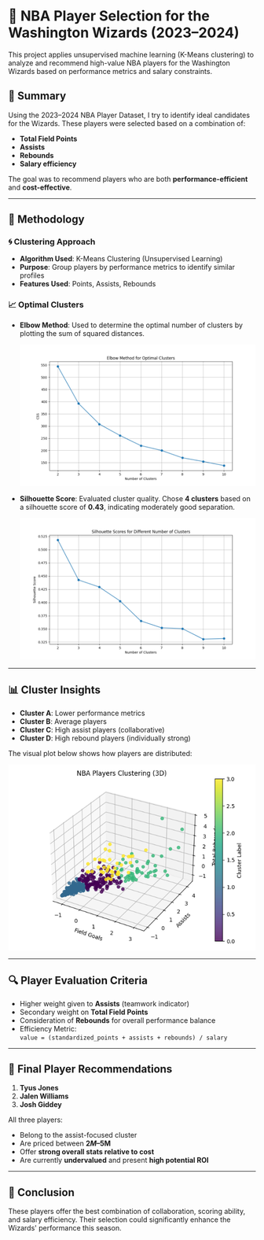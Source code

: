 # 🏀 NBA Player Selection for the Washington Wizards (2023–2024)

This project applies unsupervised machine learning (K-Means clustering) to analyze and recommend high-value NBA players for the Washington Wizards based on performance metrics and salary constraints.

## 📌 Summary

Using the 2023–2024 NBA Player Dataset, I try to identify ideal candidates for the Wizards. These players were selected based on a combination of:

- **Total Field Points**
- **Assists**
- **Rebounds**
- **Salary efficiency**

The goal was to recommend players who are both **performance-efficient** and **cost-effective**.

---

## 🧠 Methodology

### 🌀 Clustering Approach

- **Algorithm Used**: K-Means Clustering (Unsupervised Learning)
- **Purpose**: Group players by performance metrics to identify similar profiles
- **Features Used**: Points, Assists, Rebounds

### 📈 Optimal Clusters

- **Elbow Method**: Used to determine the optimal number of clusters by plotting the sum of squared distances.
  
  ![Elbow Method](elbow_method.png)

- **Silhouette Score**: Evaluated cluster quality. Chose **4 clusters** based on a silhouette score of **0.43**, indicating moderately good separation.

  ![Silhouette Scores](silhouette_scores.png)

---

## 📊 Cluster Insights

- **Cluster A**: Lower performance metrics
- **Cluster B**: Average players
- **Cluster C**: High assist players (collaborative)
- **Cluster D**: High rebound players (individually strong)

The visual plot below shows how players are distributed:

![4 Clusters](4clusters.png)

---

## 🔍 Player Evaluation Criteria

- Higher weight given to **Assists** (teamwork indicator)
- Secondary weight on **Total Field Points**
- Consideration of **Rebounds** for overall performance balance
- Efficiency Metric:  
  `value = (standardized_points + assists + rebounds) / salary`

---

## 🏅 Final Player Recommendations

1. **Tyus Jones**
2. **Jalen Williams**
3. **Josh Giddey**

All three players:
- Belong to the assist-focused cluster
- Are priced between **$2M–$5M**
- Offer **strong overall stats relative to cost**
- Are currently **undervalued** and present **high potential ROI**

---

## 💬 Conclusion

These players offer the best combination of collaboration, scoring ability, and salary efficiency. Their selection could significantly enhance the Wizards' performance this season.

